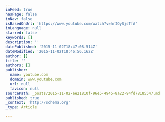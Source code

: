 ```yaml
---
inFeed: true
hasPage: false
inNav: false
isBasedOnUrl: 'https://www.youtube.com/watch?v=hrIOySjsTfA'
inLanguage: null
starred: false
keywords: []
description: ''
datePublished: '2015-11-02T18:47:08.514Z'
dateModified: '2015-11-02T18:46:56.162Z'
author: []
title: ''
authors: []
publisher:
  name: youtube.com
  domain: www.youtube.com
  url: null
  favicon: null
sourcePath: _posts/2015-11-02-ee21810f-96e5-4945-8a22-94fd78185547.md
published: true
_context: 'http://schema.org'
_type: Article

---
```

